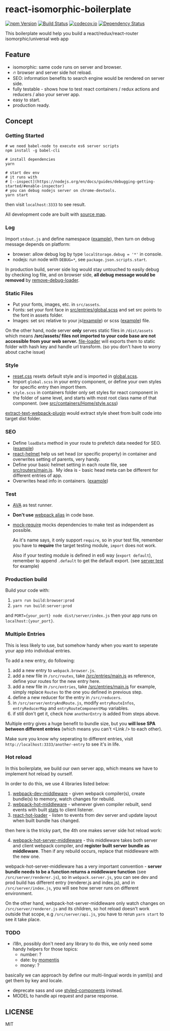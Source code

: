 # react-isomorphic-boilerplate
[![npm Version](https://img.shields.io/npm/v/react-isomorphic-boilerplate.svg?style=flat-square)](https://www.npmjs.org/package/react-isomorphic-boilerplate)
[![Build Status](https://img.shields.io/travis/ddhp/react-isomorphic-boilerplate/master.svg?style=flat-square)](https://travis-ci.org/ddhp/react-isomorphic-boilerplate)
[![codecov.io](https://codecov.io/github/ddhp/react-isomorphic-boilerplate/coverage.svg?branch=master)](https://codecov.io/github/ddhp/react-isomorphic-boilerplate?branch=master)
[![Dependency Status](https://dependencyci.com/github/ddhp/react-isomorphic-boilerplate/badge)](https://dependencyci.com/github/ddhp/react-isomorphic-boilerplate)


This boilerplate would help you build a react/redux/react-router isomorphic/universal web app

## Feature
- isomorphic: same code runs on server and browser.
- 🔥 browser and server side hot reload.
- SEO: information benefits to search engine would be rendered on server side.
- fully testable - shows how to test react containers / redux actions and reducers / also your server app.
- easy to start.
- production ready.

## Concept
### Getting Started
```
# we need babel-node to execute es6 server scripts
npm install -g babel-cli

# install dependencies
yarn

# start dev env
# it runs with
# [--inspect](https://nodejs.org/en/docs/guides/debugging-getting-started/#enable-inspector)
# you can debug nodejs server on chrome-devtools.
yarn start
```

then visit `localhost:3333` to see result.

All development code are built with [source map](http://blog.teamtreehouse.com/introduction-source-maps).

### Log
Import `stdout.js` and define namespace ([example](https://github.com/ddhp/react-isomorphic-boilerplate/blob/master/src/server/pages.js)), then turn on debug message depends on platform:
- browser: allow debug log by type `localStorage.debug = '*'` in console.
- nodejs: run node with `DEBUG=*`, see `package.json.scripts.start`.

In production build, server side log would stay untouched to easily debug by checking log file,
and on browser side, **all debug message would be removed** by [remove-debug-loader](https://github.com/ddhp/remove-debug-loader).

### Static Files
- Put your fonts, images, etc. in `src/assets`.
- Fonts: set your font face in [src/entries/global.scss](https://github.com/ddhp/react-isomorphic-boilerplate/blob/master/src/entries/global.scss) and set src points to the font in assets folder.
- Images: set src relative to your js([example](https://github.com/ddhp/react-isomorphic-boilerplate/blob/master/src/containers/Demo/index.js)) or scss ([example](https://github.com/ddhp/react-isomorphic-boilerplate/blob/master/src/containers/Demo/style.scss)) file.

On the other hand, node server **only** serves static files in `/dist/assets` which means **/src/assets/ files not imported to your code base are not accessible from your web server.**
[file-loader](https://github.com/webpack-contrib/file-loader) will exports them to static folder with hash key and handle url transform. (so you don't have to worry about cache issue)

### Style
- [reset.css](https://www.npmjs.com/package/reset-css) resets default style and is imported in [global.scss](https://github.com/ddhp/react-isomorphic-boilerplate/blob/master/src/client/global.scss).
- Import `global.scss` in your entry component, or define your own styles for specific entry then import them.
- `style.scss` in containers folder only set styles for react component in the folder of same level, and starts with most root class name of that component. (see [src/containers/Home/style.scss](https://github.com/ddhp/react-isomorphic-boilerplate/blob/master/src/containers/Home/style.scss))

[extract-text-webpack-plugin](https://github.com/webpack-contrib/extract-text-webpack-plugin) would extract style sheet from built code into target dist folder.

### SEO
- Define `loadData` method in your route to prefetch data needed for SEO. ([example](https://github.com/ddhp/react-isomorphic-boilerplate/blob/master/src/routes/main.js))
- [react-helmet](https://github.com/nfl/react-helmet) help us set head (or specific property) in container and overwrites setting of parents, very handy.
- Define your basic helmet setting in each route file, see [src/routers/main.js](https://github.com/ddhp/react-isomorphic-boilerplate/blob/master/src/routes/main.js).
  My idea is - basic head meta can be different for different entries of app.
- Overwrites head info in containers. ([example](https://github.com/ddhp/react-isomorphic-boilerplate/blob/master/src/containers/About/index.js))

### Test
- [AVA](https://github.com/avajs/ava) as test runner.
- **Don't use** [webpack alias](https://webpack.js.org/configuration/resolve/#resolve-alias) in code base.
- [mock-require](https://github.com/boblauer/mock-require) mocks dependencies to make test as independent as possible.
  
  As it's name says, it only support `require`, so in your test file, remember you have to **require** the target testing module, `import` does not work.
  
  Also if your testing module is defined in es6 way (`export default`), remember to append `.default` to get the default export. (see [server test](https://github.com/ddhp/react-isomorphic-boilerplate/blob/master/src/server/__tests__/index.spec.js) for example)

### Production build
Build your code with:
1. `yarn run build:browser:prod`
2. `yarn run build:server:prod`

and `PORT={your_port} node dist/server/index.js` then your app runs on `localhost:{your_port}`.

### Multiple Entries
This is less likely to use, but somehow handy when you want to seperate your app into individual entries.

To add a new entry, do following:
1. add a new entry to `webpack.browser.js`.
2. add a new file in `/src/routes`, take [/src/entries/main.js](https://github.com/ddhp/react-isomorphic-boilerplate/blob/master/src/routes/main.js) as reference, define your routes for the new entry here.
3. add a new file in `/src/entries`, take [/src/entries/main.js](https://github.com/ddhp/react-isomorphic-boilerplate/blob/master/src/entries/main.js) for example, simply replace `Routes` to the one you defined in previous step.
4. define a new reducer for the entry in `/src/reducers`.
4. in `/src/server/entryAndRoute.js`, modify `entryRouteInfos`, `entryReducerMap` and `entryRouteComponentMap` variables.
5. if still don't get it, check how `anotherEntry` is added from steps above.

Multiple entry gives a huge benefit to bundle size, but you **will lose SPA between different entries** (which means you can't \<Link \/> to each other). 

Make sure you know why seperating to different entries, visit `http://localhost:3333/another-entry` to see it's in life.

### Hot reload
In this boilerplate, we build our own server app, which means we have to implement hot reload by ourself. 

In order to do this, we use 4 libraries listed below:
1. [webpack-dev-middleware](https://github.com/webpack/webpack-dev-middleware) - given webpack compiler(s), create bundle(s) to memory, watch changes for rebuild.
2. [webpack-hot-middleware](https://github.com/glenjamin/webpack-hot-middleware) - whenever given compiler rebuilt, send events with built [stats](https://webpack.js.org/api/stats/) to client listener.
3. [react-hot-loader](https://github.com/gaearon/react-hot-loader) - listen to events from dev server and update layout when built bundle has changed.

then here is the tricky part, the 4th one makes server side hot reload work:

4. [webpack-hot-server-middleware](https://github.com/60frames/webpack-hot-server-middleware) - this middleware takes both server and client webpack compiler, 
and **register built server bundle as middleware**. Then if any rebuild occurs, replace that middleware with the new one.

webpack-hot-server-middleware has a very important convention - **server bundle needs to be a function returns a middleware function** (see `/src/server/renderer.js`),
so in `webpack.server.js`, you can see dev and prod build has different entry (renderer.js and index.js), and in 
`/src/server/index.js`, you will see how server runs on different environment.

On the other hand, webpack-hot-server-middleware only watch changes on `/src/server/renderer.js` and its children, so hot reload doesn't work outside that scope, e.g `/src/server/api.js`,
you have to rerun `yarn start` to see it take place.

### TODO
- i18n, possibly don't need any library to do this, we only need some handy helpers for those topics:
  - number: ?
  - date: by [momentjs](https://momentjs.com/)
  - money: ?

basically we can approach by define our multi-lingual words in yaml(s) and get them by key and locale.
- deprecate sass and use [styled-components](https://github.com/styled-components/styled-components) instead.
- MODEL to handle api request and parse response.

## LICENSE
MIT
